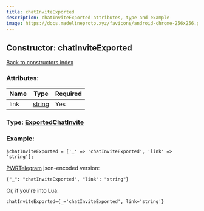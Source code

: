 ```yaml
---
title: chatInviteExported
description: chatInviteExported attributes, type and example
image: https://docs.madelineproto.xyz/favicons/android-chrome-256x256.png
---
```

## Constructor: chatInviteExported  
[Back to constructors index](index.md)



### Attributes:

| Name     |    Type       | Required |
|----------|---------------|----------|
|link|[string](../types/string.md) | Yes|



### Type: [ExportedChatInvite](../types/ExportedChatInvite.md)


### Example:

```
$chatInviteExported = ['_' => 'chatInviteExported', 'link' => 'string'];
```  

[PWRTelegram](https://pwrtelegram.xyz) json-encoded version:

```
{"_": "chatInviteExported", "link": "string"}
```


Or, if you're into Lua:  


```
chatInviteExported={_='chatInviteExported', link='string'}

```


